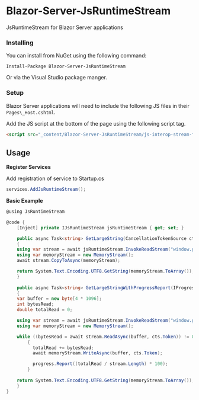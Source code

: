 # Blazor-Server-JsRuntimeStream

JsRuntimeStream for Blazor Server applications


### Installing

You can install from NuGet using the following command:

`Install-Package Blazor-Server-JsRuntimeStream`

Or via the Visual Studio package manger.

### Setup
Blazor Server applications will need to include the following JS files in their `Pages\_Host.cshtml`.

Add the JS script at the bottom of the page using the following script tag.

```html
<script src="_content/Blazor-Server-JsRuntimeStream/js-interop-stream-functions.js" type="text/javascript"></script>
```

## Usage

**Register Services**

Add registration of service to Startup.cs

```cs
services.AddJsRuntimeStream();
```

**Basic Example**
```cs
@using JsRuntimeStream

@code {
    [Inject] private IJsRuntimeStream jsRuntimeStream { get; set; }

    public async Task<string> GetLargeString(CancellationTokenSource cts = default)
    {
	using var stream = await jsRuntimeStream.InvokeReadStream("window.getLargeString", cts.Token);
	using var memoryStream = new MemoryStream();
	await stream.CopyToAsync(memoryStream);

	return System.Text.Encoding.UTF8.GetString(memoryStream.ToArray());
    }
    
    public async Task<string> GetLargeStringWithProgressReport(IProgress<double> progress, CancellationTokenSource cts = default)
    {
	var buffer = new byte[4 * 1096];
	int bytesRead;
	double totalRead = 0;

	using var stream = await jsRuntimeStream.InvokeReadStream("window.getLargeString", cts.Token);
	using var memoryStream = new MemoryStream();

	while ((bytesRead = await stream.ReadAsync(buffer, cts.Token)) != 0)
        {
          totalRead += bytesRead;
          await memoryStream.WriteAsync(buffer, cts.Token);

          progress.Report((totalRead / stream.Length) * 100);
        }
        
	return System.Text.Encoding.UTF8.GetString(memoryStream.ToArray());
    }
}
```
